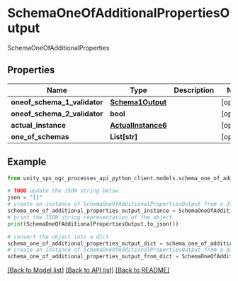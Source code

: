 # SchemaOneOfAdditionalPropertiesOutput

SchemaOneOfAdditionalProperties

## Properties

Name | Type | Description | Notes
------------ | ------------- | ------------- | -------------
**oneof_schema_1_validator** | [**Schema1Output**](Schema1Output.md) |  | [optional]
**oneof_schema_2_validator** | **bool** |  | [optional]
**actual_instance** | [**ActualInstance6**](ActualInstance6.md) |  | [optional]
**one_of_schemas** | **List[str]** |  | [optional]

## Example

```python
from unity_sps_ogc_processes_api_python_client.models.schema_one_of_additional_properties_output import SchemaOneOfAdditionalPropertiesOutput

# TODO update the JSON string below
json = "{}"
# create an instance of SchemaOneOfAdditionalPropertiesOutput from a JSON string
schema_one_of_additional_properties_output_instance = SchemaOneOfAdditionalPropertiesOutput.from_json(json)
# print the JSON string representation of the object
print(SchemaOneOfAdditionalPropertiesOutput.to_json())

# convert the object into a dict
schema_one_of_additional_properties_output_dict = schema_one_of_additional_properties_output_instance.to_dict()
# create an instance of SchemaOneOfAdditionalPropertiesOutput from a dict
schema_one_of_additional_properties_output_from_dict = SchemaOneOfAdditionalPropertiesOutput.from_dict(schema_one_of_additional_properties_output_dict)
```
[[Back to Model list]](../README.md#documentation-for-models) [[Back to API list]](../README.md#documentation-for-api-endpoints) [[Back to README]](../README.md)
